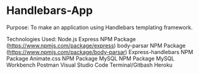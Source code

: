 # Handlebars-App

Purpose:
To make an application using Handlebars templating framework.

Technologies Used:
Node.js
Express NPM Package (https://www.npmjs.com/package/express)
body-parsar NPM Package (https://www.npmjs.com/package/body-parsar)
Express-handlebars NPM Package
Animate.css NPM Package
MySQL NPM Package
MySQL Workbench
Postman
Visual Studio Code
Terminal/Gitbash
Heroku
